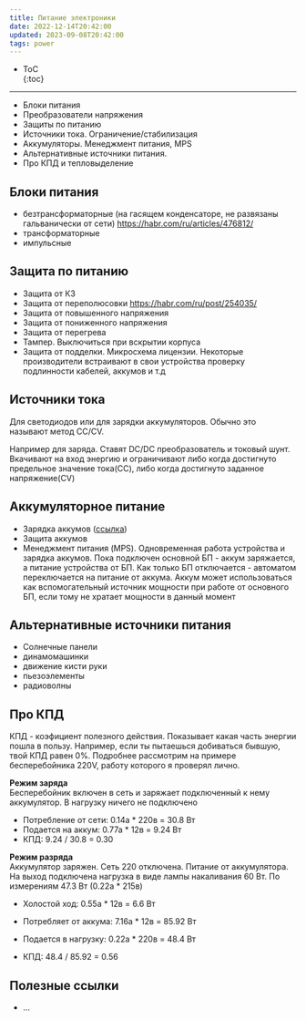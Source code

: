 ```yaml
---
title: Питание электроники
date: 2022-12-14T20:42:00
updated: 2023-09-08T20:42:00
tags: power
---
```



- ToC  
{:toc}

---

- Блоки питания
- Преобразователи напряжения
- Защиты по питанию
- Источники тока. Ограничение/стабилизация
- Аккумуляторы. Менеджмент питания, MPS
- Альтернативные источники питания.
- Про КПД и тепловыделение

## Блоки питания
- безтрансформаторные (на гасящем конденсаторе, не развязаны гальванически от сети) <https://habr.com/ru/articles/476812/>
- трансформаторные
- импульсные

## Защита по питанию
- Защита от КЗ
- Защита от переполюсовки <https://habr.com/ru/post/254035/>
- Защита от повышенного напряжения
- Защита от пониженного напряжения
- Защита от перегрева
- Тампер. Выключиться при вскрытии корпуса
- Защита от подделки. Микросхема лицензии. Некоторые производители встраивают в свои устройства проверку подлинности кабелей, аккумов и т.д


## Источники тока
Для светодиодов или для зарядки аккумуляторов. Обычно это называют метод CC/CV.  

Например для заряда. Ставят DC/DC преобразователь и токовый шунт. Вкачивают на вход энергию и ограничивают либо когда достигнуто предельное значение тока(CC), либо когда достигнуто заданное напряжение(CV)

## Аккумуляторное питание
- Зарядка аккумов ([ссылка](/r/charging.md))
- Защита аккумов
- Менеджмент питания (MPS). Одновременная работа устройства и зарядка аккумов. Пока подключен основной БП - аккум заряжается, а питание устройства от БП. Как только БП отключается - автоматом переключается на питание от аккума. Аккум может использоваться как вспомогательный источник мощности при работе от основного БП, если тому не хратает мощности в данный момент

## Альтернативные источники питания
- Солнечные панели
- динамомашинки
- движение кисти руки
- пьезоэлементы
- радиоволны


## Про КПД
КПД - коэфициент полезного действия. Показывает какая часть энергии пошла в пользу. Например, если ты пытаешься добиваться бывшую, твой КПД равен 0%.
Подробнее рассмотрим на примере бесперебойника 220V, работу которого я проверял лично.

**Режим заряда**  
Бесперебойник включен в сеть и заряжает подключенный к нему аккумулятор. В нагрузку ничего не подключено
- Потребление от сети: 0.14a \* 220в = 30.8 Вт
- Подается на аккум: 0.77а \* 12в = 9.24 Вт
- КПД: 9.24 / 30.8 = 0.30

**Режим разряда**  
Аккумулятор заряжен. Сеть 220 отключена. Питание от аккумулятора. На выход подключена нагрузка в виде лампы накаливания 60 Вт. По измерениям 47.3 Вт (0.22а \* 215в)

- Холостой ход: 0.55а \* 12в = 6.6 Вт

- Потребляет от аккума: 7.16а \* 12в = 85.92 Вт
- Подается в нагрузку: 0.22а \* 220в = 48.4 Вт
- КПД: 48.4 / 85.92 = 0.56


## Полезные ссылки
- ...
